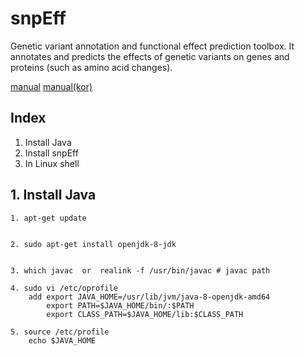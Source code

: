# snpEff
Genetic variant annotation and functional effect prediction toolbox. It annotates and predicts the effects of genetic variants on genes and proteins (such as amino acid changes).

[manual](https://pcingola.github.io/SnpEff/)
[manual(kor)](https://korbillgates.tistory.com/61)

## Index
1. Install Java
2. Install snpEff
3. In Linux shell 

## 1. Install Java
    1. apt-get update
  

    2. sudo apt-get install openjdk-8-jdk


    3. which javac  or  realink -f /usr/bin/javac # javac path
    
    4. sudo vi /etc/oprofile
        add export JAVA_HOME=/usr/lib/jvm/java-8-openjdk-amd64
            export PATH=$JAVA_HOME/bin/:$PATH
            export CLASS_PATH=$JAVA_HOME/lib:$CLASS_PATH
            
    5. source /etc/profile
        echo $JAVA_HOME
